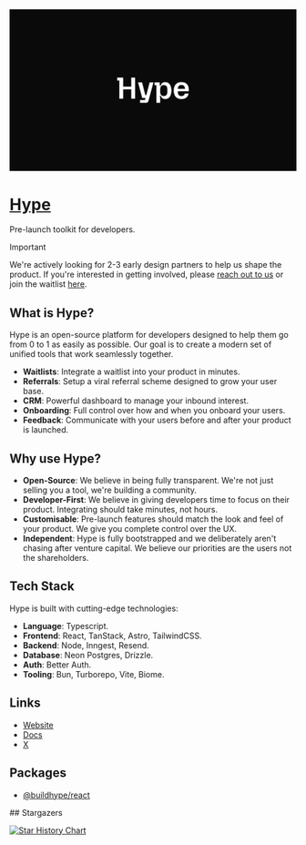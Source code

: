<img src="./readme.png" alt="Hype" />

# [Hype](https://www.buildhype.dev/)

Pre-launch toolkit for developers.

> [!IMPORTANT]
> We're actively looking for 2-3 early design partners to help us shape the product. If you're interested in getting involved, please [reach out to us](mailto:x@jxd.dev) or join the waitlist [here](https://www.buildhype.dev/).

## What is Hype?

Hype is an open-source platform for developers designed to help them go from 0 to 1 as easily as possible. Our goal is to create a modern set of unified tools that work seamlessly together.

- **Waitlists**: Integrate a waitlist into your product in minutes.
- **Referrals**: Setup a viral referral scheme designed to grow your user base.
- **CRM**: Powerful dashboard to manage your inbound interest.
- **Onboarding**: Full control over how and when you onboard your users.
- **Feedback**: Communicate with your users before and after your product is launched.

## Why use Hype?

- **Open-Source**: We believe in being fully transparent. We're not just selling you a tool, we're building a community.
- **Developer-First**: We believe in giving developers time to focus on their product. Integrating should take minutes, not hours.
- **Customisable**: Pre-launch features should match the look and feel of your product. We give you complete control over the UX.
- **Independent**: Hype is fully bootstrapped and we deliberately aren't chasing after venture capital. We believe our priorities are the users not the shareholders.

## Tech Stack

Hype is built with cutting-edge technologies:

- **Language**: Typescript.
- **Frontend**: React, TanStack, Astro, TailwindCSS.
- **Backend**: Node, Inngest, Resend.
- **Database**: Neon Postgres, Drizzle.
- **Auth**: Better Auth.
- **Tooling**: Bun, Turborepo, Vite, Biome.

## Links

- [Website](https://www.buildhype.dev/)
- [Docs](https://docs.buildhype.dev/docs)
- [X](https://x.com/jxd_dev)

## Packages

- [@buildhype/react](https://www.npmjs.com/package/@buildhype/react)

## Stargazers

[![Star History Chart](https://api.star-history.com/svg?repos=jxdltd/hype&type=Timeline)](https://www.star-history.com/#jxdltd/hype&Timeline)

